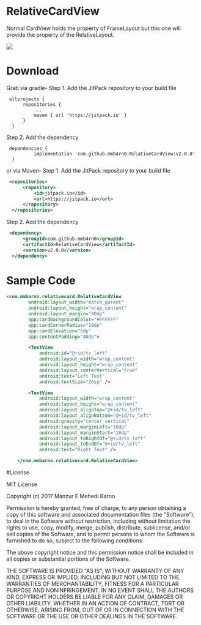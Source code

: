 # RelativeCardView
Normal CardView holds the property of FrameLayout but this one will provide the property of the RelativeLayout.

[![](https://jitpack.io/v/mmb4rn0/RelativeCardView.svg)](https://jitpack.io/#mmb4rn0/RelativeCardView)

# Download
Grab via gradle-
  Step 1. Add the JitPack repository to your build file
  ```grovy
   allprojects {
		repositories {
			...
			maven { url 'https://jitpack.io' }
		}
	}
  ```  
  Step 2. Add the dependency 
  ```grovy	
   dependencies {
	        implementation 'com.github.mmb4rn0:RelativeCardView:v2.0.0'
	}
  ```
or via Maven-
  Step 1. Add the JitPack repository to your build file
  ```xml
   <repositories>
		<repository>
		    <id>jitpack.io</id>
		    <url>https://jitpack.io</url>
		</repository>
	</repositories>
  ```
  Step 2. Add the dependency
  ```xml
   <dependency>
	    <groupId>com.github.mmb4rn0</groupId>
	    <artifactId>RelativeCardView</artifactId>
	    <version>v2.0.0</version>
	</dependency>
  ```

# Sample Code
```xml
<com.mmbarno.relativecard.RelativeCardView
        android:layout_width="match_parent"
        android:layout_height="wrap_content"
        android:layout_margin="40dp"
        app:cardBackgroundColor="#FFFFFF"
        app:cardCornerRadius="10dp"
        app:cardElevation="5dp"
        app:contentPadding="40dp">

        <TextView
            android:id="@+id/tv_left"
            android:layout_width="wrap_content"
            android:layout_height="wrap_content"
            android:layout_centerVertical="true"
            android:text="Left Text"
            android:textSize="26sp" />

        <TextView
            android:layout_width="wrap_content"
            android:layout_height="wrap_content"
            android:layout_alignTop="@+id/tv_left"
            android:layout_alignBottom="@+id/tv_left"
            android:gravity="center_vertical"
            android:layout_marginLeft="10dp"
            android:layout_marginStart="10dp"
            android:layout_toRightOf="@+id/tv_left"
            android:layout_toEndOf="@+id/tv_left"
            android:text="Right Text" />

    </com.mmbarno.relativecard.RelativeCardView>
   ```
   
   #License
   
   MIT License

Copyright (c) 2017 Manzur E Mehedi Barno

Permission is hereby granted, free of charge, to any person obtaining a copy
of this software and associated documentation files (the "Software"), to deal
in the Software without restriction, including without limitation the rights
to use, copy, modify, merge, publish, distribute, sublicense, and/or sell
copies of the Software, and to permit persons to whom the Software is
furnished to do so, subject to the following conditions:

The above copyright notice and this permission notice shall be included in all
copies or substantial portions of the Software.

THE SOFTWARE IS PROVIDED "AS IS", WITHOUT WARRANTY OF ANY KIND, EXPRESS OR
IMPLIED, INCLUDING BUT NOT LIMITED TO THE WARRANTIES OF MERCHANTABILITY,
FITNESS FOR A PARTICULAR PURPOSE AND NONINFRINGEMENT. IN NO EVENT SHALL THE
AUTHORS OR COPYRIGHT HOLDERS BE LIABLE FOR ANY CLAIM, DAMAGES OR OTHER
LIABILITY, WHETHER IN AN ACTION OF CONTRACT, TORT OR OTHERWISE, ARISING FROM,
OUT OF OR IN CONNECTION WITH THE SOFTWARE OR THE USE OR OTHER DEALINGS IN THE
SOFTWARE.
